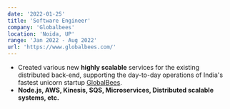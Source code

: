 ```yaml
---
date: '2022-01-25'
title: 'Software Engineer'
company: 'Globalbees'
location: 'Noida, UP'
range: 'Jan 2022 - Aug 2022'
url: 'https://www.globalbees.com/'
---
```


- Created various new **highly scalable** services for the existing distributed back-end, supporting the day-to-day operations of India's fastest unicorn startup [GlobalBees](https://www.globalbees.com/).
- **Node.js, AWS, Kinesis, SQS, Microservices, Distributed scalable systems, etc.**
